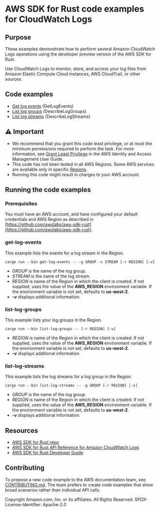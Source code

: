 # AWS SDK for Rust code examples for CloudWatch Logs

## Purpose

These examples demonstrate how to perform several Amazon CloudWatch Logs operations using the developer preview version of the AWS SDK for Rust.

Use CloudWatch Logs to monitor, store, and access your log files from Amazon Elastic Compute Cloud instances, AWS CloudTrail, or other sources.

## Code examples

-   [Get log events](src/bin/get-log-events.rs) (GetLogEvents)
-   [List log groups](src/bin/list-log-groups.rs) (DescribeLogGroups)
-   [List log streams](src/bin/list-log-streams.rs) (DescribeLogStreams)

## ⚠ Important

-   We recommend that you grant this code least privilege,
    or at most the minimum permissions required to perform the task.
    For more information, see
    [Grant Least Privilege](https://docs.aws.amazon.com/IAM/latest/UserGuide/best-practices.html#grant-least-privilege)
    in the AWS Identity and Access Management User Guide.
-   This code has not been tested in all AWS Regions.
    Some AWS services are available only in specific
    [Regions](https://aws.amazon.com/about-aws/global-infrastructure/regional-product-services).
-   Running this code might result in charges to your AWS account.

## Running the code examples

### Prerequisites

You must have an AWS account, and have configured your default credentials and AWS Region as described in [https://github.com/awslabs/aws-sdk-rust](https://github.com/awslabs/aws-sdk-rust).

### get-log-events

This example lists the events for a log stream in the Region.

`cargo run --bin get-log-events -- -g GROUP -s STREAM [-r REGION] [-v]`

-   _GROUP_ is the name of the log group.
-   _STREAM_ is the name of the log stream.
-   _REGION_ is name of the Region in which the client is created.
    If not supplied, uses the value of the **AWS_REGION** environment variable.
    If the environment variable is not set, defaults to **us-west-2**.
-   **-v** displays additional information.

### list-log-groups

This example lists your log groups in the Region.

`cargo run --bin list-log-groups -- [-r REGION] [-v]`

-   _REGION_ is name of the Region in which the client is created.
    If not supplied, uses the value of the **AWS_REGION** environment variable.
    If the environment variable is not set, defaults to **us-west-2**.
-   **-v** displays additional information.

### list-log-streams

This example lists the log streams for a log group in the Region.

`cargo run --bin list-log-streams -- -g GROUP [-r REGION] [-v]`

-   _GROUP_ is the name of the log group.
-   _REGION_ is name of the Region in which the client is created.
    If not supplied, uses the value of the **AWS_REGION** environment variable.
    If the environment variable is not set, defaults to **us-west-2**.
-   **-v** displays additional information.

## Resources

-   [AWS SDK for Rust repo](https://github.com/awslabs/aws-sdk-rust)
-   [AWS SDK for Rust API Reference for Amazon CloudWatch Logs](https://docs.rs/aws-sdk-cloudwatchlogs)
-   [AWS SDK for Rust Developer Guide](https://docs.aws.amazon.com/sdk-for-rust/latest/dg)

## Contributing

To propose a new code example to the AWS documentation team,
see [CONTRIBUTING.md](https://github.com/picante-io/aws-doc-sdk-examples/blob/master/CONTRIBUTING.md).
The team prefers to create code examples that show broad scenarios rather than individual API calls.

Copyright Amazon.com, Inc. or its affiliates. All Rights Reserved. SPDX-License-Identifier: Apache-2.0
